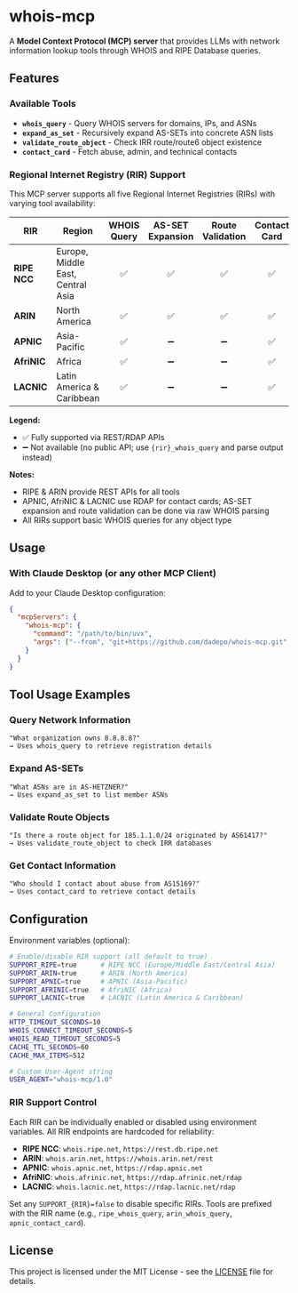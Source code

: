 # whois-mcp

A **Model Context Protocol (MCP) server** that provides LLMs with network information lookup tools through WHOIS and RIPE Database queries.

## Features

### Available Tools
- **`whois_query`** - Query WHOIS servers for domains, IPs, and ASNs
- **`expand_as_set`** - Recursively expand AS-SETs into concrete ASN lists
- **`validate_route_object`** - Check IRR route/route6 object existence
- **`contact_card`** - Fetch abuse, admin, and technical contacts

### Regional Internet Registry (RIR) Support

This MCP server supports all five Regional Internet Registries (RIRs) with varying tool availability:

| RIR | Region | WHOIS Query | AS-SET Expansion | Route Validation | Contact Card |
|-----|--------|:-----------:|:----------------:|:----------------:|:------------:|
| **RIPE NCC** | Europe, Middle East, Central Asia | ✅ | ✅ | ✅ | ✅ |
| **ARIN** | North America | ✅ | ✅ | ✅ | ✅ |
| **APNIC** | Asia-Pacific | ✅ | ➖ | ➖ | ✅ |
| **AfriNIC** | Africa | ✅ | ➖ | ➖ | ✅ |
| **LACNIC** | Latin America & Caribbean | ✅ | ➖ | ➖ | ✅ |

**Legend:**
- ✅ Fully supported via REST/RDAP APIs
- ➖ Not available (no public API; use `{rir}_whois_query` and parse output instead)

**Notes:**
- RIPE & ARIN provide REST APIs for all tools
- APNIC, AfriNIC & LACNIC use RDAP for contact cards; AS-SET expansion and route validation can be done via raw WHOIS parsing
- All RIRs support basic WHOIS queries for any object type

## Usage

### With Claude Desktop (or any other MCP Client)

Add to your Claude Desktop configuration:
```json
{
  "mcpServers": {
    "whois-mcp": {
      "command": "/path/to/bin/uvx",
      "args": ["--from", "git+https://github.com/dadepo/whois-mcp.git", "whois-mcp"]
    }
  }
}
```

## Tool Usage Examples

### Query Network Information
```
"What organization owns 8.8.8.8?"
→ Uses whois_query to retrieve registration details
```

### Expand AS-SETs
```
"What ASNs are in AS-HETZNER?"
→ Uses expand_as_set to list member ASNs
```

### Validate Route Objects
```
"Is there a route object for 185.1.1.0/24 originated by AS61417?"
→ Uses validate_route_object to check IRR databases
```

### Get Contact Information
```
"Who should I contact about abuse from AS15169?"
→ Uses contact_card to retrieve contact details
```

## Configuration

Environment variables (optional):
```bash
# Enable/disable RIR support (all default to true)
SUPPORT_RIPE=true      # RIPE NCC (Europe/Middle East/Central Asia)
SUPPORT_ARIN=true      # ARIN (North America)
SUPPORT_APNIC=true     # APNIC (Asia-Pacific)
SUPPORT_AFRINIC=true   # AfriNIC (Africa)
SUPPORT_LACNIC=true    # LACNIC (Latin America & Caribbean)

# General Configuration
HTTP_TIMEOUT_SECONDS=10
WHOIS_CONNECT_TIMEOUT_SECONDS=5
WHOIS_READ_TIMEOUT_SECONDS=5
CACHE_TTL_SECONDS=60
CACHE_MAX_ITEMS=512

# Custom User-Agent string
USER_AGENT="whois-mcp/1.0"
```

### RIR Support Control

Each RIR can be individually enabled or disabled using environment variables. All RIR endpoints are hardcoded for reliability:

- **RIPE NCC**: `whois.ripe.net`, `https://rest.db.ripe.net`
- **ARIN**: `whois.arin.net`, `https://whois.arin.net/rest`
- **APNIC**: `whois.apnic.net`, `https://rdap.apnic.net`
- **AfriNIC**: `whois.afrinic.net`, `https://rdap.afrinic.net/rdap`
- **LACNIC**: `whois.lacnic.net`, `https://rdap.lacnic.net/rdap`

Set any `SUPPORT_{RIR}=false` to disable specific RIRs. Tools are prefixed with the RIR name (e.g., `ripe_whois_query`, `arin_whois_query`, `apnic_contact_card`).

## License

This project is licensed under the MIT License - see the [LICENSE](LICENSE) file for details.